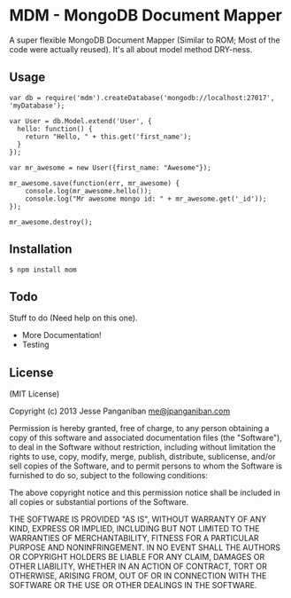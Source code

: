 MDM - MongoDB Document Mapper
=============================

A super flexible MongoDB Document Mapper (Similar to ROM; Most of the code were
actually reused). It's all about model method DRY-ness.

Usage
-----

    var db = require('mdm').createDatabase('mongodb://localhost:27017', 'myDatabase');

    var User = db.Model.extend('User', {
      hello: function() {
        return "Hello, " + this.get('first_name');
      }
    });

    var mr_awesome = new User({first_name: "Awesome"});

    mr_awesome.save(function(err, mr_awesome) {
        console.log(mr_awesome.hello());
        console.log("Mr awesome mongo id: " + mr_awesome.get('_id'));
    });

    mr_awesome.destroy();


Installation
------------

    $ npm install mom

Todo
----

Stuff to do (Need help on this one).

  * More Documentation!
  * Testing


License
-------

(MIT License)

Copyright (c) 2013 Jesse Panganiban <me@jpanganiban.com>

Permission is hereby granted, free of charge, to any person obtaining a copy of this software and associated documentation files (the "Software"), to deal in the Software without restriction, including without limitation the rights to use, copy, modify, merge, publish, distribute, sublicense, and/or sell copies of the Software, and to permit persons to whom the Software is furnished to do so, subject to the following conditions:

The above copyright notice and this permission notice shall be included in all copies or substantial portions of the Software.

THE SOFTWARE IS PROVIDED "AS IS", WITHOUT WARRANTY OF ANY KIND, EXPRESS OR IMPLIED, INCLUDING BUT NOT LIMITED TO THE WARRANTIES OF MERCHANTABILITY, FITNESS FOR A PARTICULAR PURPOSE AND NONINFRINGEMENT. IN NO EVENT SHALL THE AUTHORS OR COPYRIGHT HOLDERS BE LIABLE FOR ANY CLAIM, DAMAGES OR OTHER LIABILITY, WHETHER IN AN ACTION OF CONTRACT, TORT OR OTHERWISE, ARISING FROM, OUT OF OR IN CONNECTION WITH THE SOFTWARE OR THE USE OR OTHER DEALINGS IN THE SOFTWARE.
